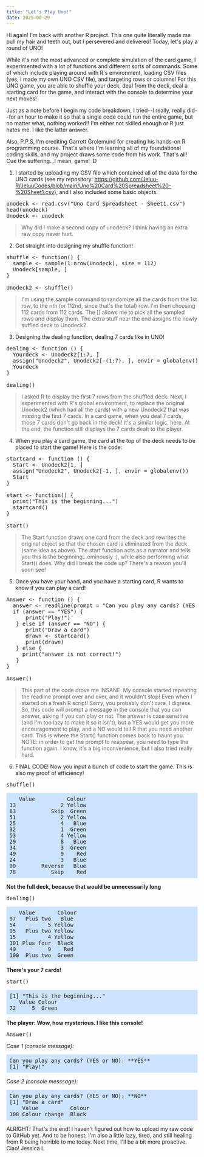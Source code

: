 ```yaml
---
title: "Let's Play Uno!"
date: 2025-08-29
---
```

Hi again! 
I'm back with another R project. This one quite literally made me pull my hair and teeth out, but I persevered and delivered! Today, let's play a round of UNO!

While it's not the most advanced or complete simulation of the card game, I experimented with a lot of functions and different sorts of commands. Some of which include playing around with R's environment, loading CSV files (yes, I made my own UNO CSV file), and targeting rows or columns! For this UNO game, you are able to shuffle your deck, deal from the deck, deal a starting card for the game, and interact with the console to determine your next moves!

Just as a note before I begin my code breakdown, I tried--I really, really did--for an hour to make it so that a single code could run the entire game, but no matter what, nothing worked!! I'm either not skilled enough or R just hates me. I like the latter answer. 

Also, P.P.S, I'm crediting Garrett Grolemund for creating his hands-on R programming course. That's where I'm learning all of my foundational coding skills, and my project draws some code from his work. That's all! Cue the suffering...I mean, game! :D

1) I started by uploading my CSV file which contained all of the data for the UNO cards (see my repository: https://github.com/Jeluu-R/JeluuCodes/blob/main/Uno%20Card%20Spreadsheet%20-%20Sheet1.csv), and I also included some basic objects.
<pre>unodeck <- read.csv("Uno Card Spreadsheet - Sheet1.csv")
head(unodeck)
Unodeck <- unodeck</pre>
> Why did I make a second copy of unodeck? I think having an extra raw copy never hurt.

2) Got straight into designing my shuffle function!
<pre>shuffle <- function() {
  sample <- sample(1:nrow(Unodeck), size = 112)
  Unodeck[sample, ]
}
  
Unodeck2 <- shuffle()</pre>
> I'm using the sample command to randomize all the cards from the 1st row, to the nth (or 112nd, since that's the total) row. I'm then choosing 112 cards from 112 cards. The [] allows me to pick all the sampled rows and display them. The extra stuff near the end assigns the newly suffled deck to Unodeck2.

3) Designing the dealing function, dealing 7 cards like in UNO!
<pre>dealing <- function () {
  Yourdeck <- Unodeck2[1:7, ]
  assign("Unodeck2", Unodeck2[-(1:7), ], envir = globalenv())
  Yourdeck
}

dealing()</pre>
> I asked R to display the first 7 rows from the shuffled deck. Next, I experimented with R's global environment, to replace the original Unodeck2 (which had all the cards) with a new Unodeck2 that was missing the first 7 cards. In a card game, when you deal 7 cards, those 7 cards don't go back in the deck! It's a similar logic, here. At the end, the function still displays the 7 cards dealt to the player. 

4) When you play a card game, the card at the top of the deck needs to be placed to start the game! Here is the code:
<pre>startcard <- function () {
  Start <- Unodeck2[1, ]
  assign("Unodeck2", Unodeck2[-1, ], envir = globalenv())
  Start
}

start <- function() {
  print("This is the beginning...")
  startcard()
}

start()</pre>
> The Start function draws one card from the deck and rewrites the original object so that the chosen card is eliminated from the deck (same idea as above). The start function acts as a narrator and tells you this is the beginning...ominously :), while also performing what Start() does. Why did I break the code up? There's a reason you'll soon see!

5) Once you have your hand, and you have a starting card, R wants to know if you can play a card!
<pre>Answer <- function () {
  answer <- readline(prompt = "Can you play any cards? (YES or NO): ")
  if (answer == "YES") {
      print("Play!")
   } else if (answer == "NO") {
      print("Draw a card")
      drawn <- startcard()
      print(drawn)
   } else {
     print("answer is not correct!")
   }
}

Answer()</pre>
> This part of the code drove me INSANE. My console started repeating the readline prompt over and over, and it wouldn't stop! Even when I started on a fresh R script! Sorry, you probably don't care. I digress. So, this code will prompt a message in the console that you can answer, asking if you can play or not. The answer is case sensitive (and I'm too lazy to make it so it isn't), but a YES would get you more encouragement to play, and a NO would tell R that you need another card. This is where the Start() function comes back to haunt you. NOTE: in order to get the prompt to reappear, you need to type the function again. I know, it's a big inconvenience, but I also tried really hard.

6) FINAL CODE! Now you input a bunch of code to start the game. This is also my proof of efficiency!
<pre>shuffle()</pre>
<pre style="background-color: #cce4ff; padding: 8px; white-space: pre;">
   Value          Colour
13              2 Yellow
83           Skip  Green
51              2 Yellow
25              4   Blue
32              1  Green
53              4 Yellow
29              8   Blue
34              3  Green
49              9    Red
24              3   Blue
90        Reverse   Blue
78           Skip    Red</pre>
**Not the full deck, because that would be unnecessarily long**

<pre>dealing()</pre>
<pre style="background-color: #cce4ff; padding: 8px; white-space: pre;">
   Value       Colour
97   Plus two   Blue
54          5 Yellow
95   Plus two Yellow
15          4 Yellow
101 Plus four  Black
49          9    Red
100  Plus two  Green</pre>
**There's your 7 cards!**

<pre>start()</pre>
<pre style="background-color: #cce4ff; padding: 8px; white-space: pre;">
[1] "This is the beginning..."
   Value Colour
72     5  Green</pre>
**The player: Wow, how mysterious. I like this console!**

<pre>Answer()</pre>

*Case 1 (console message):*
<pre style="background-color: #cce4ff; padding: 8px; white-space: pre;">
Can you play any cards? (YES or NO): **YES**
[1] "Play!"</pre>

*Case 2 (console messsage):*
<pre style="background-color: #cce4ff; padding: 8px; white-space: pre;">
Can you play any cards? (YES or NO): **NO**
[1] "Draw a card"
    Value          Colour
108 Colour change  Black</pre>


ALRIGHT! That's the end! I haven't figured out how to upload my raw code to GitHub yet. And to be honest, I'm also a little lazy, tired, and still healing from R being horrible to me today. Next time, I'll be a bit more proactive. 
Ciao!
Jessica L
